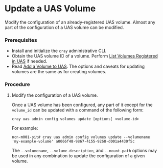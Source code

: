 # Update a UAS Volume

Modify the configuration of an already-registered UAS volume. Almost any part of the configuration of a UAS volume can be modified.

### Prerequisites

-   Install and initialize the `cray` administrative CLI.
-   Obtain the UAS volume ID of a volume. Perform [List Volumes Registered in UAS](List_Volumes_Registered_in_UAS.md) if needed.
-   Read [Add a Volume to UAS](Add_a_Volume_to_UAS.md). The options and caveats for updating volumes are the same as for creating volumes.

### Procedure

1.  Modify the configuration of a UAS volume.

    Once a UAS volume has been configured, any part of it except for the `volume_id` can be updated with a command of the following form:

    ```
    cray uas admin config volumes update [options] <volume-id>
    ```

    For example:

    ```
    ncn-m001-pit# cray uas admin config volumes update --volumename 'my-example-volume' a0066f48-9867-4155-9268-d001a4430f5c
    ```

    The `--volumename`, `--volume-description`, and `--mount-path` options may be used in any combination to update the configuration of a given volume.


